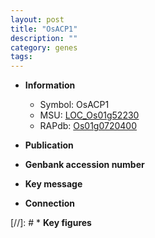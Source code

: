 ```yaml
---
layout: post
title: "OsACP1"
description: ""
category: genes
tags: 
---
```


* **Information**  
    + Symbol: OsACP1  
    + MSU: [LOC_Os01g52230](http://rice.uga.edu/cgi-bin/ORF_infopage.cgi?orf=LOC_Os01g52230)  
    + RAPdb: [Os01g0720400](http://rapdb.dna.affrc.go.jp/viewer/gbrowse_details/irgsp1?name=Os01g0720400)  

* **Publication**  

* **Genbank accession number**  

* **Key message**  

* **Connection**  

[//]: # * **Key figures**  


